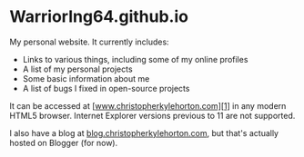 WarriorIng64.github.io
======================

My personal website. It currently includes:

- Links to various things, including some of my online profiles
- A list of my personal projects
- Some basic information about me
- A list of bugs I fixed in open-source projects

It can be accessed at [www.christopherkylehorton.com][1] in any modern HTML5 browser. Internet Explorer versions previous to 11 are not supported.

I also have a blog at [blog.christopherkylehorton.com][2], but that's actually hosted on Blogger (for now).

[1]: http://www.christopherkylehorton.com
[2]: http://blog.christopherkylehorton.com
